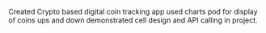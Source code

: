 Created Crypto based digital coin tracking app used charts pod for display of coins ups and down demonstrated cell design and API calling in project.
